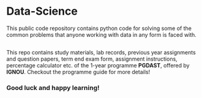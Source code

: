 # Data-Science
This public code repository contains python code for solving some of the common problems that anyone working with data in any form is faced with.

## 

This repo contains study materials, lab records, previous year assignments and question papers, term end exam form, assignment instructions, percentage calculator etc. of the 1-year programme **PGDAST**, offered by **IGNOU**. Checkout the programme guide for more details!

### Good luck and happy learning!
